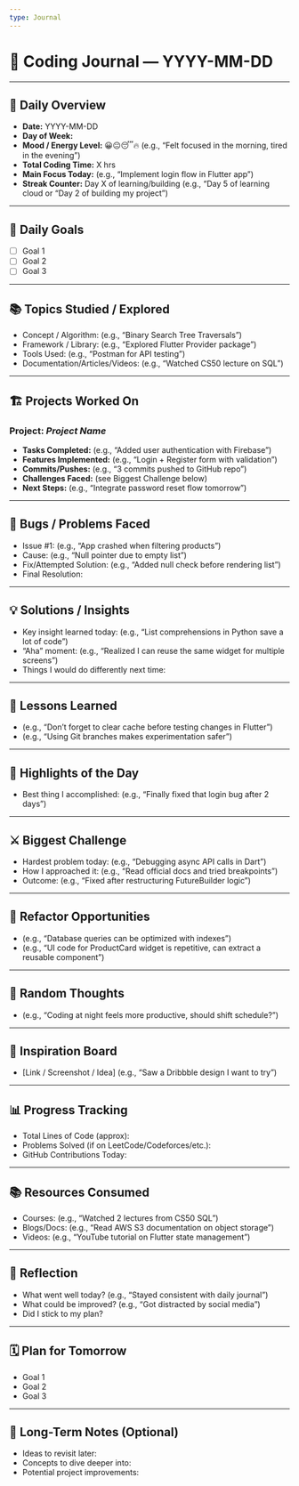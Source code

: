 ```yaml
---
type: Journal
---
```


# 📝 Coding Journal — YYYY-MM-DD

---

## 📅 Daily Overview
- **Date:** YYYY-MM-DD  
- **Day of Week:**  
- **Mood / Energy Level:** 😀😐😴🔥 (e.g., “Felt focused in the morning, tired in the evening”)  
- **Total Coding Time:** X hrs  
- **Main Focus Today:** (e.g., “Implement login flow in Flutter app”)  
- **Streak Counter:** Day X of learning/building (e.g., “Day 5 of learning cloud or “Day 2 of building my project”)  

---

## 🎯 Daily Goals
- [ ] Goal 1  
- [ ] Goal 2  
- [ ] Goal 3  

---

## 📚 Topics Studied / Explored
- Concept / Algorithm: (e.g., “Binary Search Tree Traversals”)  
- Framework / Library: (e.g., “Explored Flutter Provider package”)  
- Tools Used: (e.g., “Postman for API testing”)  
- Documentation/Articles/Videos: (e.g., “Watched CS50 lecture on SQL”)  

---

## 🏗️ Projects Worked On
### Project: *Project Name*
- **Tasks Completed:** (e.g., “Added user authentication with Firebase”)  
- **Features Implemented:** (e.g., “Login + Register form with validation”)  
- **Commits/Pushes:** (e.g., “3 commits pushed to GitHub repo”)  
- **Challenges Faced:** (see Biggest Challenge below)  
- **Next Steps:** (e.g., “Integrate password reset flow tomorrow”)  

---

## 🐞 Bugs / Problems Faced
- Issue #1: (e.g., “App crashed when filtering products”)  
- Cause: (e.g., “Null pointer due to empty list”)  
- Fix/Attempted Solution: (e.g., “Added null check before rendering list”)  
- Final Resolution:  

---

## 💡 Solutions / Insights
- Key insight learned today: (e.g., “List comprehensions in Python save a lot of code”)  
- “Aha” moment: (e.g., “Realized I can reuse the same widget for multiple screens”)  
- Things I would do differently next time:  

---

## 📘 Lessons Learned
- (e.g., “Don’t forget to clear cache before testing changes in Flutter”)  
- (e.g., “Using Git branches makes experimentation safer”)  

---

## 🌟 Highlights of the Day
- Best thing I accomplished: (e.g., “Finally fixed that login bug after 2 days”)  

---

## ⚔️ Biggest Challenge
- Hardest problem today: (e.g., “Debugging async API calls in Dart”)  
- How I approached it: (e.g., “Read official docs and tried breakpoints”)  
- Outcome: (e.g., “Fixed after restructuring FutureBuilder logic”)  

---

## 🔄 Refactor Opportunities
- (e.g., “Database queries can be optimized with indexes”)  
- (e.g., “UI code for ProductCard widget is repetitive, can extract a reusable component”)  

---

## 💭 Random Thoughts
- (e.g., “Coding at night feels more productive, should shift schedule?”)  

---

## 🌟 Inspiration Board
- [Link / Screenshot / Idea] (e.g., “Saw a Dribbble design I want to try”)  

---

## 📊 Progress Tracking
- Total Lines of Code (approx):  
- Problems Solved (if on LeetCode/Codeforces/etc.):  
- GitHub Contributions Today:  

---

## 📚 Resources Consumed
- Courses: (e.g., “Watched 2 lectures from CS50 SQL”)  
- Blogs/Docs: (e.g., “Read AWS S3 documentation on object storage”)  
- Videos: (e.g., “YouTube tutorial on Flutter state management”)  

---

## 🤔 Reflection
- What went well today? (e.g., “Stayed consistent with daily journal”)  
- What could be improved? (e.g., “Got distracted by social media”)  
- Did I stick to my plan?  

---

## 🗓️ Plan for Tomorrow
- Goal 1  
- Goal 2  
- Goal 3  

---

## 🔮 Long-Term Notes (Optional)
- Ideas to revisit later:  
- Concepts to dive deeper into:  
- Potential project improvements:
